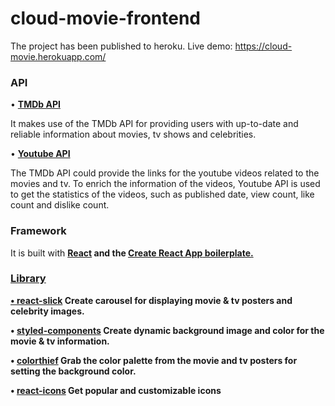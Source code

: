 # cloud-movie-frontend

The project has been published to heroku. Live demo: https://cloud-movie.herokuapp.com/

### API

• [**TMDb API**](https://developers.themoviedb.org/3/getting-started/introduction)

It makes use of the TMDb API for providing users with up-to-date and reliable information about movies, tv shows and celebrities. 

• <a href="https://developers.google.com/youtube/v3/docs/">**Youtube API**</a>

The TMDb API could provide the links for the youtube videos related to the movies and tv. To enrich the information of the videos, 
Youtube API is used to get the statistics of the videos, such as published date, view count, like count and dislike count. 

### Framework

It is built with <a href="https://reactjs.org/"><b>React<b></a> and the <a href="https://reactjs.org/docs/create-a-new-react-app.html">**Create React App** boilerplate.

### Library

• <a href="https://www.npmjs.com/package/react-slick">react-slick</a>
Create carousel for displaying movie & tv posters and celebrity images.

• <a href="https://www.npmjs.com/package/styled-components">styled-components</a>
Create dynamic background image and color for the movie & tv information. 

• <a href="https://www.npmjs.com/package/colorthief"><b>colorthief</b></a> 
Grab the color palette from the movie and tv posters for setting the background color.

• <a href="https://www.npmjs.com/package/react-icons">react-icons</a>
Get popular and customizable icons



